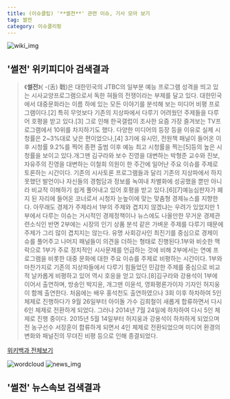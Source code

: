 ```yaml
---
title: (이슈클립) '**썰전**' 관련 이슈, 기사 모아 보기
tag: 썰전
category: 이슈클리핑
---
```

![wiki_img](https://user-images.githubusercontent.com/42597476/44503234-41136a80-a6d0-11e8-9071-6fc6418eafe4.png)
## **'**썰전**'** 위키피디아 검색결과
>《**썰전**》( -(舌) 戰)은 대한민국의 JTBC의 일부분 예능 프로그램 성격을 띄고 있는 시사교양프로그램으로서 독한 혀들의 전쟁이라는 부제를 달고 있다. 대한민국에서 대중문화라는 이름 하에 있는 모든 이야기를 분석해 보는 미디어 비평 프로그램이다.[2] 특히 무엇보다 기존의 지상파에서 다루기 어려웠던 주제들을 다루어 호평을 받고 있다.[3] 그로 인해 한국갤럽이 조사한 요즘 가장 즐겨보는 TV프로그램에서 10위를 차지하기도 했다. 다양한 미디어의 등장 등을 이유로 실제 시청률은 2~3%대로 낮은 편이었으나,[4] 3기에 유시민, 전원책 패널이 들어온 이후 시청률 9.2%를 찍어 종편 출범 이후 예능 최고 시청률을 찍는[5]등의 높은 시청률을 보이고 있다.개그맨 김구라와 보수 진영을 대변하는 박형준 교수와 진보, 자유주의 진영을 대변하는 이철희 의원이 한 주간에 일어난 주요 이슈를 주제로 토론하는 시간이다. 기존의 시사토론 프로그램들과 달리 기존의 지상파에서 하지 못했던 발언이나 자신들의 경험담과 정보를 녹여내 차별화에 성공했을 뿐만 아니라 비교적 이해하기 쉽게 풀어내고 있어 호평을 받고 있다.[6][7]예능심판자가 폐지 된 자리에 들어온 코너로서 시청자 눈높이에 맞는 맞춤형 경제뉴스를 지향한다. 아무래도 경제가 주제라서 1부의 주제와 겹치지 않겠냐는 우려가 있었지만 1부에서 다루는 이슈는 거시적인 경제정책이나 뉴스에도 나올만한 무거운 경제관련소식인 반면 2부에는 시장의 인기 상품 분석 같은 가벼운 주제를 다루기 때문에 주제가 그리 많이 겹치지는 않는다. 유명 사회강사인 최진기를 중심으로 경제이슈를 풀어주고 나머지 패널들이 의견을 더하는 형태로 진행된다.1부와 비슷한 맥락으로 1부가 주로 정치적인 시사문제를 언급하는 것에 비해 2부에서는 연예 프로그램을 비롯한 대중 문화에 대한 주요 이슈를 주제로 비평하는 시간이다. 1부와 마찬가지로 기존의 지상파들에서 다루기 힘들었던 민감한 주제를 중심으로 비교적 날카롭게 비평하고 있어 역시 호응을 얻고 있다.[8]김구라와 강용석이 1부에 이어서 출연하며, 방송인 박지윤, 개그맨 이윤석, 영화평론가이자 기자인 허지웅이 함께 출연한다. 처음에는 배우 홍석천도 출연하였으나 3회 이후 하차하여 5인 체제로 진행하다가 9월 26일부터 아이돌 가수 김희철이 새롭게 합류하면서 다시 6인 체제로 전환하게 되었다. 그러나 2014년 7월 24일에 하차하여 다시 5인 체제로 진행 중이다. 2015년 5월 14일부터 허지웅과 강용석이 하차하게 되었으며 전 농구선수 서장훈이 합류하게 되면서 4인 체제로 전환되었으며 미디어 환경의 변화와 패널진의 무뎌진 비평 등으로 인해 종결되었다.

<a href="https://ko.wikipedia.org/wiki/썰전" target="_blank">위키백과 전체보기</a>

![wordcloud](https://s3.ap-northeast-2.amazonaws.com/lyrics101-wordcloud/2018-09-20-1537453808.png)
![news_img](https://user-images.githubusercontent.com/42597476/44507050-1206f400-a6e4-11e8-8d98-7ffbfebb353f.png)
## **'**썰전**'** 뉴스속보 검색결과

